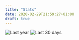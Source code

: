 ```yaml
---
title: "Stats"
date: 2020-02-29T21:59:27+01:00
draft: true
---
```


![Last year](https://wakatime.com/share/@kemal/863d64ce-fadb-4599-a52c-a43763aefeda.svg)
![Last 30 days](https://wakatime.com/share/@kemal/edc85219-3089-42d0-a35a-67958da4d21f.svg)

